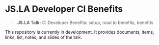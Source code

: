 # JS.LA Developer CI Benefits

> **JS.LA Talk:** CI Developer Benefits: setup, road to benefits, benefits

This repository is currently in development. It provides documents, items, links, list, notes, and slides of the talk. 
